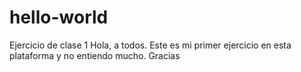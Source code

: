 # hello-world
Ejercicio de clase 1
Hola, a todos. Este es mi primer ejercicio en esta plataforma y no entiendo mucho. Gracias
